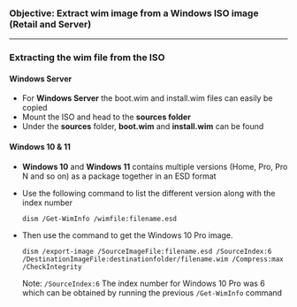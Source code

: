 ### Objective: Extract wim image from a Windows ISO image (Retail and Server)

***

### Extracting the wim file from the ISO

#### Windows Server

* For **Windows Server** the boot.wim and install.wim files can easily be copied
* Mount the ISO and head to the **sources folder**
* Under the **sources** folder, **boot.wim** and **install.wim** can be found


#### Windows 10 & 11

* **Windows 10** and **Windows 11** contains multiple versions (Home, Pro, Pro N and so on) as a package together in an ESD format
* Use the following command to list the different version along with the index number

	`dism /Get-WimInfo /wimfile:filename.esd` 

* Then use the command to get the Windows 10 Pro image.

	`dism /export-image /SourceImageFile:filename.esd /SourceIndex:6 /DestinationImageFile:destinationfolder/filename.wim /Compress:max /CheckIntegrity` 
	
	Note: `/SourceIndex:6` The index number for Windows 10 Pro was 6 which can be obtained by running the previous `/Get-WimInfo` command
